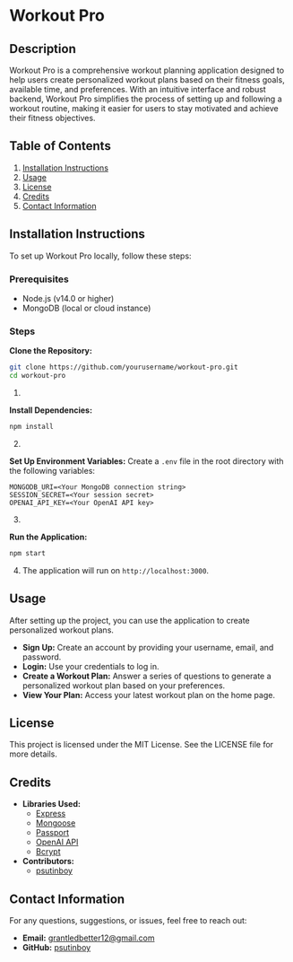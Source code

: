 # Workout Pro

## Description

Workout Pro is a comprehensive workout planning application designed to help users create personalized workout plans based on their fitness goals, available time, and preferences. With an intuitive interface and robust backend, Workout Pro simplifies the process of setting up and following a workout routine, making it easier for users to stay motivated and achieve their fitness objectives.

## Table of Contents

1. [Installation Instructions](#installation-instructions)
2. [Usage](#usage)
3. [License](#license)
4. [Credits](#credits)
5. [Contact Information](#contact-information)

## Installation Instructions

To set up Workout Pro locally, follow these steps:

### Prerequisites

* Node.js (v14.0 or higher)  
* MongoDB (local or cloud instance)

### Steps

**Clone the Repository:**  
```bash  
git clone https://github.com/yourusername/workout-pro.git  
cd workout-pro
```

1. 

**Install Dependencies:**  
```bash  
npm install
```

2. 

**Set Up Environment Variables:** Create a `.env` file in the root directory with the following variables:  
```env  
MONGODB_URI=<Your MongoDB connection string>  
SESSION_SECRET=<Your session secret>  
OPENAI_API_KEY=<Your OpenAI API key>
```

3. 

**Run the Application:**  
```bash  
npm start
```

4. The application will run on `http://localhost:3000`.

## Usage

After setting up the project, you can use the application to create personalized workout plans.

* **Sign Up:** Create an account by providing your username, email, and password.  
* **Login:** Use your credentials to log in.  
* **Create a Workout Plan:** Answer a series of questions to generate a personalized workout plan based on your preferences.  
* **View Your Plan:** Access your latest workout plan on the home page.

## License

This project is licensed under the MIT License. See the LICENSE file for more details.

## Credits

* **Libraries Used:**  
    * [Express](https://expressjs.com/)  
    * [Mongoose](https://mongoosejs.com/)  
    * [Passport](http://www.passportjs.org/)  
    * [OpenAI API](https://beta.openai.com/)  
    * [Bcrypt](https://www.npmjs.com/package/bcrypt)  
* **Contributors:**  
    * [psutinboy](https://github.com/psutinboy) 

## Contact Information

For any questions, suggestions, or issues, feel free to reach out:

* **Email:** grantledbetter12@gmail.com  
* **GitHub:** [psutinboy](https://github.com/psutinboy)